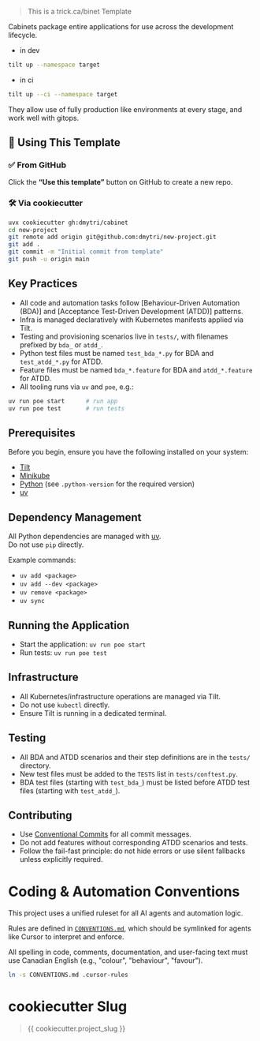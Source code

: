 > This is a trick.ca/binet Template

Cabinets package entire applications for use across the development lifecycle.

- in dev
```bash
tilt up --namespace target
```
- in ci
```bash
tilt up --ci --namespace target
```
They allow use of fully production like environments at every stage, and work well with gitops.


## 🧪 Using This Template

### ✅ From GitHub

Click the **“Use this template”** button on GitHub to create a new repo.

### 🛠️ Via cookiecutter

```bash
uvx cookiecutter gh:dmytri/cabinet
cd new-project
git remote add origin git@github.com:dmytri/new-project.git
git add .
git commit -m "Initial commit from template"
git push -u origin main
```

## Key Practices

- All code and automation tasks follow [Behaviour-Driven Automation (BDA)] and [Acceptance Test-Driven Development (ATDD)] patterns.
- Infra is managed declaratively with Kubernetes manifests applied via Tilt.
- Testing and provisioning scenarios live in `tests/`, with filenames prefixed by `bda_` or `atdd_`.
- Python test files must be named `test_bda_*.py` for BDA and `test_atdd_*.py` for ATDD.
- Feature files must be named `bda_*.feature` for BDA and `atdd_*.feature` for ATDD.
- All tooling runs via `uv` and `poe`, e.g.:

```bash
uv run poe start      # run app
uv run poe test       # run tests
```

## Prerequisites

Before you begin, ensure you have the following installed on your system:

- [Tilt](https://docs.tilt.dev/)
- [Minikube](https://minikube.sigs.k8s.io/docs/)
- [Python](https://www.python.org/) (see `.python-version` for the required version)
- [uv](https://docs.astral.sh/uv/)

## Dependency Management

All Python dependencies are managed with [uv](https://docs.astral.sh/uv/).  
Do not use `pip` directly.

Example commands:
- `uv add <package>`
- `uv add --dev <package>`
- `uv remove <package>`
- `uv sync`

## Running the Application

- Start the application: `uv run poe start`
- Run tests: `uv run poe test`

## Infrastructure

- All Kubernetes/infrastructure operations are managed via Tilt.
- Do not use `kubectl` directly.
- Ensure Tilt is running in a dedicated terminal.

## Testing

- All BDA and ATDD scenarios and their step definitions are in the `tests/` directory.
- New test files must be added to the `TESTS` list in `tests/conftest.py`.
- BDA test files (starting with `test_bda_`) must be listed before ATDD test files (starting with `test_atdd_`).

## Contributing

- Use [Conventional Commits](https://www.conventionalcommits.org/) for all commit messages.
- Do not add features without corresponding ATDD scenarios and tests.
- Follow the fail-fast principle: do not hide errors or use silent fallbacks unless explicitly required.

# Coding & Automation Conventions

This project uses a unified ruleset for all AI agents and automation logic.

Rules are defined in [`CONVENTIONS.md`](./CONVENTIONS.md), which should be symlinked for agents like Cursor to interpret and enforce.

All spelling in code, comments, documentation, and user-facing text must use Canadian English (e.g., "colour", "behaviour", "favour").

```bash
ln -s CONVENTIONS.md .cursor-rules
```
# cookiecutter Slug
> {{ cookiecutter.project_slug }}


